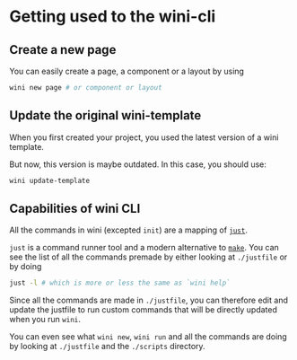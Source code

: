 # Getting used to the wini-cli

## Create a new page

You can easily create a page, a component or a layout by using

```sh
wini new page # or component or layout
```

## Update the original wini-template

When you first created your project, you used the latest version of a wini template.

But now, this version is maybe outdated. In this case, you should use:

```sh
wini update-template
```



## Capabilities of wini CLI

All the commands in wini (excepted `init`) are a mapping of [`just`](https://github.com/casey/just).

`just` is a command runner tool and a modern alternative to [`make`](https://www.gnu.org/software/make/). You can see the list of all the commands premade by either looking at `./justfile` or by doing

```sh
just -l # which is more or less the same as `wini help`
```

Since all the commands are made in `./justfile`, you can therefore edit and update the justfile to run custom commands that will be directly updated when you run `wini`.

You can even see what `wini new`, `wini run` and all the commands are doing by looking at `./justfile` and the `./scripts` directory.
